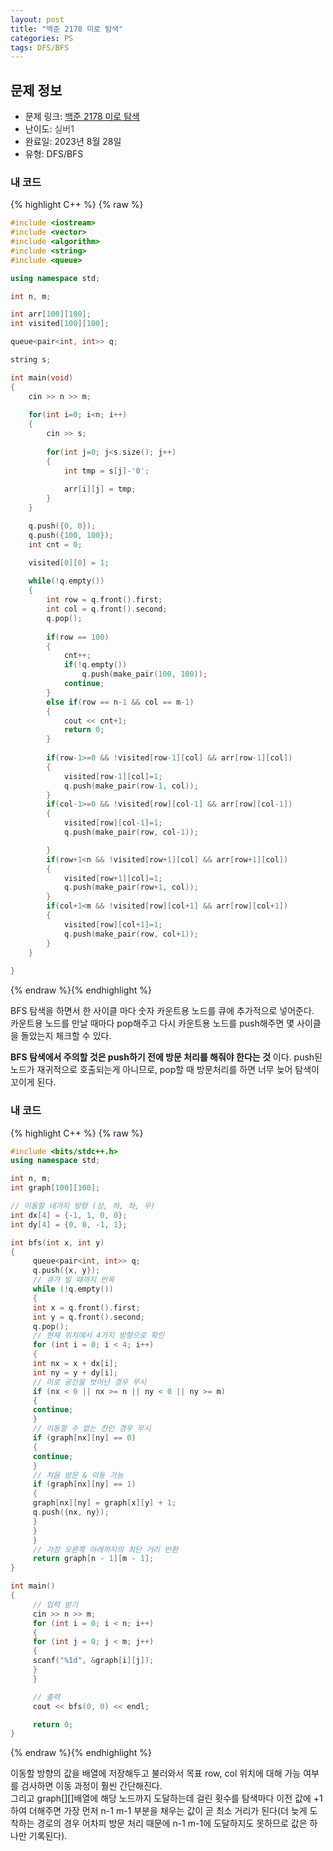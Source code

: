 ```yaml
---
layout: post
title: "백준 2178 미로 탐색"
categories: PS
tags: DFS/BFS
---
```


## 문제 정보
- 문제 링크: [백준 2178 미로 탐색](https://www.acmicpc.net/problem/2178)
- 난이도: <span style="color:#544831">실버1</span>
- 완료일: 2023년 8월 28일
- 유형: DFS/BFS

### 내 코드

{% highlight C++ %} {% raw %}
```C++
#include <iostream>
#include <vector>
#include <algorithm>
#include <string>
#include <queue>

using namespace std;

int n, m;

int arr[100][100];
int visited[100][100];

queue<pair<int, int>> q;

string s;

int main(void)
{
	cin >> n >> m;
	
	for(int i=0; i<n; i++)
	{
		cin >> s;
		
		for(int j=0; j<s.size(); j++)
		{
			int tmp = s[j]-'0';
			
			arr[i][j] = tmp;
		}
	}

	q.push({0, 0});
	q.push({100, 100});
	int cnt = 0;

	visited[0][0] = 1;
	
	while(!q.empty())
	{
		int row = q.front().first;
		int col = q.front().second;
		q.pop();
		
		if(row == 100)
		{
			cnt++;
			if(!q.empty())
				q.push(make_pair(100, 100));
			continue;
		}
		else if(row == n-1 && col == m-1)
		{
			cout << cnt+1;
			return 0;
		}
		
		if(row-1>=0 && !visited[row-1][col] && arr[row-1][col])
		{
			visited[row-1][col]=1;
			q.push(make_pair(row-1, col));
		}
		if(col-1>=0 && !visited[row][col-1] && arr[row][col-1])
		{
			visited[row][col-1]=1;
			q.push(make_pair(row, col-1));

		}
		if(row+1<n && !visited[row+1][col] && arr[row+1][col])
		{
			visited[row+1][col]=1;
			q.push(make_pair(row+1, col));
		}
		if(col+1<m && !visited[row][col+1] && arr[row][col+1])
		{
			visited[row][col+1]=1;
			q.push(make_pair(row, col+1));
		}
	}
	
}
```
{% endraw %}{% endhighlight %}

BFS 탐색을 하면서 한 사이클 마다 숫자 카운트용 노드를 큐에 추가적으로 넣어준다.  
카운트용 노드를 만날 때마다 pop해주고 다시 카운트용 노드를 push해주면 몇 사이클을 돌았는지 체크할 수 있다.  

**BFS 탐색에서 주의할 것은 push하기 전에 방문 처리를 해줘야 한다는 것** 이다. push된 노드가 재귀적으로 호출되는게 아니므로, pop할 때 방문처리를 하면 너무 늦어 탐색이 꼬이게 된다.

### 내 코드

{% highlight C++ %} {% raw %}
```C++
#include <bits/stdc++.h>
using namespace std;

int n, m;
int graph[100][100];

// 이동할 네가지 방향 (상, 하, 좌, 우)
int dx[4] = {-1, 1, 0, 0};
int dy[4] = {0, 0, -1, 1};

int bfs(int x, int y)
{
	 queue<pair<int, int>> q;
	 q.push({x, y});
	 // 큐가 빌 때까지 반목
	 while (!q.empty())
	 {
	 int x = q.front().first;
	 int y = q.front().second;
	 q.pop();
	 // 현재 위치에서 4가지 방향으로 확인
	 for (int i = 0; i < 4; i++)
	 {
	 int nx = x + dx[i];
	 int ny = y + dy[i];
	 // 미로 공간을 벗어난 경우 무시
	 if (nx < 0 || nx >= n || ny < 0 || ny >= m)
	 {
	 continue;
	 }
	 // 이동할 수 없는 칸인 경우 무시
	 if (graph[nx][ny] == 0)
	 {
	 continue;
	 }
	 // 처음 방문 & 이동 가능
	 if (graph[nx][ny] == 1)
	 {
	 graph[nx][ny] = graph[x][y] + 1;
	 q.push({nx, ny});
	 }
	 }
	 }
	 // 가장 오른쪽 아래까지의 최단 거리 반환
	 return graph[n - 1][m - 1];
}

int main()
{
	 // 입력 받기
	 cin >> n >> m;
	 for (int i = 0; i < n; i++)
	 {
	 for (int j = 0; j < m; j++)
	 {
	 scanf("%1d", &graph[i][j]);
	 }
	 }

	 // 출력
	 cout << bfs(0, 0) << endl;

	 return 0;
}
```
{% endraw %}{% endhighlight %}

이동할 방향의 값을 배열에 저장해두고 불러와서 목표 row, col 위치에 대해 가능 여부를 검사하면 이동 과정이 훨씬 간단해진다.  
그리고 graph[][]배열에 해당 노드까지 도달하는데 걸린 횟수를 탐색마다 이전 값에 +1하여 더해주면 가장 먼저 n-1 m-1 부분을 채우는 값이 곧 최소 거리가 된다(더 늦게 도착하는 경로의 경우 어차피 방문 처리 때문에 n-1 m-1에 도달하지도 못하므로 값은 하나만 기록된다).  

